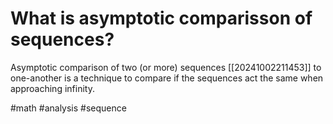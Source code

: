 # What is asymptotic comparisson of sequences? 
Asymptotic comparison of two (or more) sequences [[20241002211453]] to one-another is a technique to 
compare if the sequences act the same when approaching infinity.

#math #analysis #sequence